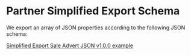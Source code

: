 # Partner Simplified Export Schema

We export an array of JSON properties according to the following JSON schema:

[Simplified Export Sale Advert JSON v1.0.0 example](https://github.com/ifp/schemas/blob/master/json/public/simplified_export_sale-advert-schema_v1.0.0.json)
